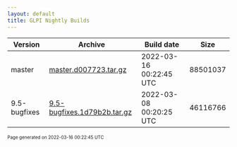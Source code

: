 ```yaml
---
layout: default
title: GLPI Nightly Builds
---
```


Version|Archive|Build date|Size
---|---|---|---
master|[master.d007723.tar.gz](master.d007723.tar.gz)|2022-03-16 00:22:45 UTC|88501037
9.5-bugfixes|[9.5-bugfixes.1d79b2b.tar.gz](9.5-bugfixes.1d79b2b.tar.gz)|2022-03-08 00:20:25 UTC|46116766

<font size="1">Page generated on 2022-03-16 00:22:45 UTC</font>
